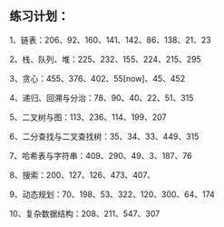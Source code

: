 ## 练习计划：

1、链表：206、92、160、141、142、86、138、21、23

2、栈、队列、堆：225、232、155、224、215、295

3、贪心：455、376、402、55[now]、45、452

4、递归、回溯与分治：78、90、40、22、51、315

5、二叉树与图：113、236、114、199、207

6、二分查找与二叉查找树：35、34、33、449、315

7、哈希表与字符串：409、290、49、3、187、76

8、搜索：200、127、126、473、407、

9、动态规划：70、198、53、322、120、300、64、174

10、复杂数据结构：208、211、547、307
